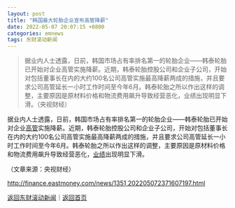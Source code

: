 ```yaml
---
layout: post
title: "韩国最大轮胎企业宣布高管降薪"
date: 2022-05-07 20:07:15 +0800
categories: emnews
tags: 东财滚动新闻
---
```

> 据业内人士透露，日前，韩国市场占有率排名第一的轮胎企业——韩泰轮胎已开始对企业高管实施降薪。近期，韩泰轮胎控股公司和企业子公司，开始对包括董事长在内的大约100名公司高管实施最高降薪两成的措施，并且要求公司高管延长一小时工作时间至今年6月。韩泰轮胎之所以作出这样的调整，主要原因是原材料价格和物流费用飙升导致经营恶化，业绩出现明显下滑。（央视财经）

<p>据业内人士透露，日前，韩国市场占有率排名第一的轮胎企业——韩泰轮胎已开始对企业<span id="Info.3290"><a href="http://data.eastmoney.com/executive/" class="infokey">高管</a></span>实施降薪。近期，韩泰轮胎控股公司和企业子公司，开始对包括董事长在内的大约100名公司高管实施最高降薪两成的措施，并且要求公司高管延长一小时工作时间至今年6月。韩泰轮胎之所以作出这样的调整，主要原因是原材料价格和物流费用飙升导致经营恶化，<span id="Info.3321"><a href="http://data.eastmoney.com/bbsj/" class="infokey">业绩</a></span>出现明显下滑。</p><p class="em_media">（文章来源：央视财经）</p>

<http://finance.eastmoney.com/news/1351,202205072371607197.html>

[返回东财滚动新闻](//finews.withounder.com/emnews/)｜[返回首页](//finews.withounder.com/)